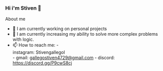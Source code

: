 ### Hi i'm Stiven 👋

<!--
**Stiven4729/Stiven4729** is a ✨ _special_ ✨ repository because its `README.md` (this file) appears on your GitHub profile.

Here are some ideas to get you started:
-->

About me
- 🔭 I am currently working on personal projects
- 🌱 I am currently increasing my ability to solve more complex problems with logic.
- 📫 How to reach me:
      -  <div>instagram: Stivengallegol</div> 
      -  gmail: gallegostiven4729@gmail.com
      -  discord: https://discord.gg/P9cwS8cj 
